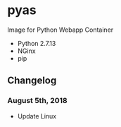 # pyas
Image for Python Webapp Container

- Python 2.7.13
- NGinx
- pip

## Changelog

### August 5th, 2018

- Update Linux
